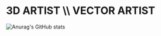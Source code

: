 # 3D  ARTIST  \\\  VECTOR  ARTIST
![Anurag's GitHub stats](https://github-readme-stats.vercel.app/api?username=frgpnd&show_icons=true&theme=dark)

